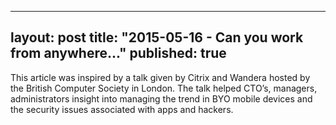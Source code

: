 
---
layout: post
title: "2015-05-16 - Can you work from anywhere..."
published: true
---

This article was inspired by a talk given by Citrix and Wandera hosted by the British Computer Society in London.  The talk helped CTO’s, managers, administrators insight into  managing the trend in BYO mobile devices and the security issues associated with apps and hackers.
